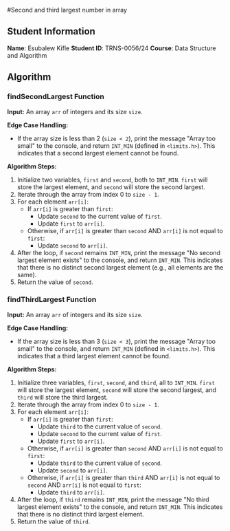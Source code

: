 #Second and third largest number in array
## Student Information

**Name**: Esubalew Kifle
**Student ID**: TRNS-0056/24
**Course**: Data Structure and Algorithm

## Algorithm

### findSecondLargest Function

**Input:** An array `arr` of integers and its size `size`.

**Edge Case Handling:**

*   If the array size is less than 2 (`size < 2`), print the message "Array too small" to the console, and return `INT_MIN` (defined in `<limits.h>`). This indicates that a second largest element cannot be found.

**Algorithm Steps:**

1.  Initialize two variables, `first` and `second`, both to `INT_MIN`.  `first` will store the largest element, and `second` will store the second largest.
2.  Iterate through the array from index 0 to `size - 1`.
3.  For each element `arr[i]`:
    *   If `arr[i]` is greater than `first`:
        *   Update `second` to the current value of `first`.
        *   Update `first` to `arr[i]`.
    *   Otherwise, if `arr[i]` is greater than `second` AND `arr[i]` is not equal to `first`:
        *   Update `second` to `arr[i]`.
4.  After the loop, if `second` remains `INT_MIN`, print the message "No second largest element exists" to the console, and return `INT_MIN`.  This indicates that there is no distinct second largest element (e.g., all elements are the same).
5.  Return the value of `second`.

### findThirdLargest Function

**Input:** An array `arr` of integers and its size `size`.

**Edge Case Handling:**

*   If the array size is less than 3 (`size < 3`), print the message "Array too small" to the console, and return `INT_MIN` (defined in `<limits.h>`).  This indicates that a third largest element cannot be found.

**Algorithm Steps:**

1.  Initialize three variables, `first`, `second`, and `third`, all to `INT_MIN`. `first` will store the largest element, `second` will store the second largest, and `third` will store the third largest.
2.  Iterate through the array from index 0 to `size - 1`.
3.  For each element `arr[i]`:
    *   If `arr[i]` is greater than `first`:
        *   Update `third` to the current value of `second`.
        *   Update `second` to the current value of `first`.
        *   Update `first` to `arr[i]`.
    *   Otherwise, if `arr[i]` is greater than `second` AND `arr[i]` is not equal to `first`:
        *   Update `third` to the current value of `second`.
        *   Update `second` to `arr[i]`.
    *   Otherwise, if `arr[i]` is greater than `third` AND `arr[i]` is not equal to `second` AND `arr[i]` is not equal to `first`:
        *   Update `third` to `arr[i]`.
4.  After the loop, if `third` remains `INT_MIN`, print the message "No third largest element exists" to the console, and return `INT_MIN`. This indicates that there is no distinct third largest element.
5.  Return the value of `third`.


